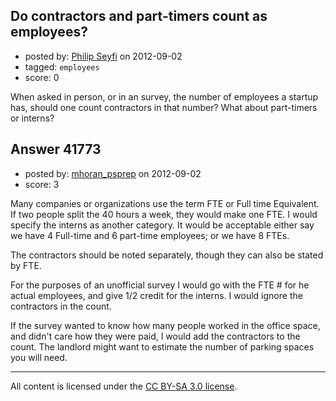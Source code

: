 ## Do contractors and part-timers count as employees?

- posted by: [Philip Seyfi](https://stackexchange.com/users/-1/6084-philip-seyfi) on 2012-09-02
- tagged: `employees`
- score: 0

When asked in person, or in an survey, the number of employees a startup has, should one count contractors in that number? What about part-timers or interns?


## Answer 41773

- posted by: [mhoran_psprep](https://stackexchange.com/users/-1/15626-mhoran-psprep) on 2012-09-02
- score: 3

Many companies or organizations use the term FTE or Full time Equivalent. If two people split the 40 hours a week, they would make one FTE. I would specify the interns as another category.
It would be acceptable either say we have 4 Full-time and 6 part-time employees; or we have 8 FTEs. 


The contractors should be noted separately, though they can also be stated by FTE.

For the purposes of an unofficial survey I would go with the FTE # for he actual employees, and give 1/2 credit for the interns. I would ignore the contractors in the count.

If the survey wanted to know how many people worked in the office space, and didn't care how they were paid, I would add the contractors to the count. The landlord might want to estimate the number of parking spaces you will need.





---

All content is licensed under the [CC BY-SA 3.0 license](https://creativecommons.org/licenses/by-sa/3.0/).
